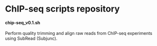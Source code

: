 # ChIP-seq scripts repository

#### chip-seq_v0.1.sh
Perform quality trimming and align raw reads from ChIP-seq experiments using SubRead (Subjunc).

